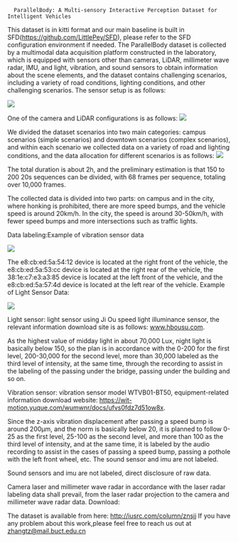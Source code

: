       ParallelBody: A Multi-sensory Interactive Perception Dataset for Intelligent Vehicles
This dataset is in kitti format and our main baseline is built in SFD(https://github.com/LittlePey/SFD), please refer to the SFD configuration environment if needed.
  The ParallelBody dataset is collected by a multimodal data acquisition platform constructed in the laboratory, which is equipped with sensors other than cameras, LiDAR, millimeter wave radar, IMU, and light, vibration, and sound sensors to obtain information about the scene elements, and the dataset contains challenging scenarios, including a variety of road conditions, lighting conditions, and other challenging scenarios. The sensor setup is as follows:

  
<img src="https://github.com/BUCT-IUSRC/Dataset__ParallelBody/blob/main/readme_image/1.png">


  One of the camera and LiDAR configurations is as follows:
<img src="https://github.com/BUCT-IUSRC/Dataset__ParallelBody/blob/main/readme_image/2.png">


  We divided the dataset scenarios into two main categories: campus scenarios (simple scenarios) and downtown scenarios (complex scenarios), and within each scenario we collected data on a variety of road and lighting conditions, and the data allocation for different scenarios is as follows:
<img src="https://github.com/BUCT-IUSRC/Dataset__ParallelBody/blob/main/readme_image/3.png">


  The total duration is about 2h, and the preliminary estimation is that 150 to 200 20s sequences can be divided, with 68 frames per sequence, totaling over 10,000 frames.

  
  The collected data is divided into two parts: on campus and in the city, where honking is prohibited, there are more speed bumps, and the vehicle speed is around 20km/h. In the city, the speed is around 30-50km/h, with fewer speed bumps and more intersections such as traffic lights.

  
  Data labeling:Example of vibration sensor data

  
<img src="https://github.com/BUCT-IUSRC/Dataset__ParallelBody/blob/main/readme_image/4.png">


  The e8:cb:ed:5a:54:12 device is located at the right front of the vehicle, the e8:cb:ed:5a:53:cc device is located at the right rear of the vehicle, the 38:1e:c7:e3:a3:85 device is located at the left front of the vehicle, and the e8:cb:ed:5a:57:4d device is located at the left rear of the vehicle.
  Example of Light Sensor Data:


<img src="https://github.com/BUCT-IUSRC/Dataset__ParallelBody/blob/main/readme_image/5.png">


  Light sensor: light sensor using Ji Ou speed light illuminance sensor, the relevant information download site is as follows: www.hbousu.com.
  
  
  As the highest value of midday light in about 70,000 Lux, night light is basically below 150, so the plan is in accordance with the 0-200 for the first level, 200-30,000 for the second level, more than 30,000 labeled as the third level of intensity, at the same time, through the recording to assist in the labeling of the passing under the bridge, passing under the building and so on.

  
  Vibration sensor: vibration sensor model WTVB01-BT50, equipment-related information download website: https://wit-motion.yuque.com/wumwnr/docs/ufvs0fdz7d51ow8x.

  
  Since the z-axis vibration displacement after passing a speed bump is around 200μm, and the norm is basically below 20, it is planned to follow 0-25 as the first level, 25-100 as the second level, and more than 100 as the third level of intensity, and at the same time, it is labeled by the audio recording to assist in the cases of passing a speed bump, passing a pothole with the left front wheel, etc. The sound sensor and imu are not labeled.


Sound sensors and imu are not labeled, direct disclosure of raw data.

  Camera laser and millimeter wave radar in accordance with the laser radar labeling data shall prevail, from the laser radar projection to the camera and millimeter wave radar data.
Download:

  The dataset is available from here: http://iusrc.com/column/znsjj
  If you have any problem about this work,please feel free to reach us out at zhangtz@mail.buct.edu.cn
